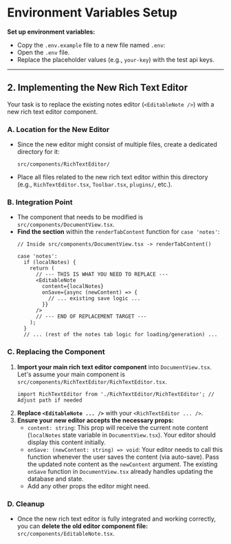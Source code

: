 # Environment Variables Setup

**Set up environment variables:**
*   Copy the `.env.example` file to a new file named `.env`:
*   Open the `.env` file.
*   Replace the placeholder values (e.g., `your-key`) with the test api keys. 

---

## 2. Implementing the New Rich Text Editor

Your task is to replace the existing notes editor (`<EditableNote />`) with a new rich text editor component.

### A. Location for the New Editor

*   Since the new editor might consist of multiple files, create a dedicated directory for it:
    ```
    src/components/RichTextEditor/
    ```
*   Place all files related to the new rich text editor within this directory (e.g., `RichTextEditor.tsx`, `Toolbar.tsx`, `plugins/`, etc.).

### B. Integration Point

*   The component that needs to be modified is `src/components/DocumentView.tsx`.
*   **Find the section** within the `renderTabContent` function for `case 'notes'`:
    ```tsx
    // Inside src/components/DocumentView.tsx -> renderTabContent()

    case 'notes':
      if (localNotes) {
        return (
          // --- THIS IS WHAT YOU NEED TO REPLACE ---
          <EditableNote
            content={localNotes}
            onSave={async (newContent) => {
              // ... existing save logic ...
            }}
          />
          // --- END OF REPLACEMENT TARGET ---
        );
      }
      // ... (rest of the notes tab logic for loading/generation) ...
    ```

### C. Replacing the Component

1.  **Import your main rich text editor component** into `DocumentView.tsx`. Let's assume your main component is `src/components/RichTextEditor/RichTextEditor.tsx`.
    ```tsx
    import RichTextEditor from './RichTextEditor/RichTextEditor'; // Adjust path if needed
    ```
2.  **Replace `<EditableNote ... />`** with your `<RichTextEditor ... />`.
3.  **Ensure your new editor accepts the necessary props:**
    *   `content: string`: This prop will receive the current note content (`localNotes` state variable in `DocumentView.tsx`). Your editor should display this content initially.
    *   `onSave: (newContent: string) => void`: Your editor needs to call this function whenever the user saves the content (via auto-save). Pass the updated note content as the `newContent` argument. The existing `onSave` function in `DocumentView.tsx` already handles updating the database and state.
    *   Add any other props the editor might need.


### D. Cleanup 

*   Once the new rich text editor is fully integrated and working correctly, you can **delete the old editor component file:** `src/components/EditableNote.tsx`.



